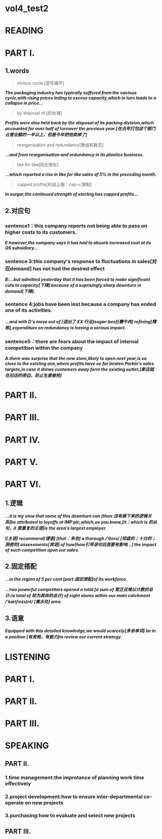 # vol4_test2
# READING
# PART I.
## 1.words
> vicious cycle [恶性循环]

***The packaging industry has typically suffered from the vacious cycle,with rising prices leding to excess capacity,which in turn leads to a collapse in price...***

> by disposal of [的处理]

***Profits were also held back by the disposal of its packing division,which accounted for over half of turnover the previous year.[在去年打包这个部门占营业额的一半以上，但是今年把他卖掉了]***

> reorganisation and redundancy[重组和裁员]

***...and from reorganisation and redundancy in its plastics business.***

> like for like[同比增长]

***...which reported a rise in like for like sales of 5% in the preceding month.***

> capped profits[利润上限：cap-v.限制]

***In surgar,the continued strength of sterling has capped profits...***

## 2.对应句
### sentence1：this company reports not being able to pass on higher costs to its customers.
***E:however,the company says it has had to absorb increased cost at its QS subsidiary...***

### sentence 3:this company's response to fluctuations in sales[对应demand] has not had the desired effect
***B:...but admitted yesterday that it has been forced to make significant cuts to capacity[下降] because of a suprisingly sharp downturn in demand[下降].***

### sentence 4:jobs have been lost because a company has ended one of its activities.
***...and with D's move out of [退出了 XX 行业]sugar-beef[糖牛肉] refining[精练],expenditure on redundancy is having a serious impact.***


### sentence5：there are fears about the impact of internal competition within the company
***A:there was surprise that the new store,likely to open next year,is so close to the existing one,where profits have so far beaten Parkin's sales targets,in case it draws customers away form the existing outlet.[新店就在旧店的旁边，防止生意被抢]***


# PART II.



# PART III.



# PART IV.



# PART V.

# PART VI.
## 1.逻辑
***...it is my view that some of this downturn can [then:没有接下来的逻辑关系]be attributed to layoffs at IMP plc,which,as you know,[it：which is 的从句，it 是重复的主语]is the area's largest employer.***

***I[主语] recommend[谓语] [that：多余] a thorough /'θʌrə/ [彻底的；十分的；周密的] assessments[宾语] of how[how引导该句后面要有影响...] the impact of such competition upon our sales.***

## 2.固定搭配
***...in the region of 5 per cent [part:固定搭配]of its workforce.***

***...two powerful competitors opened a total [a sum of 宽泛且难以计数的总计:/a total of 较为具体的总计] of eight stores within our main catchment /'kætʃm(ə)nt/ [集水处] area.***

## 3.语意
***Equipped with this detailed knowledge,we would scarcely[多余单词] be in a position [有资格，有能力]to review our current strategy.***




# LISTENING
# PART I.


# PART II.


# PART III.

# SPEAKING
## PART II.
### 1.time management:the improtance of planning work time effectively


### 2.project development:how to ensure inter-departmental co-operate on new projects


### 3.purchasing:how to evaluate and select new projects





## PART III.










